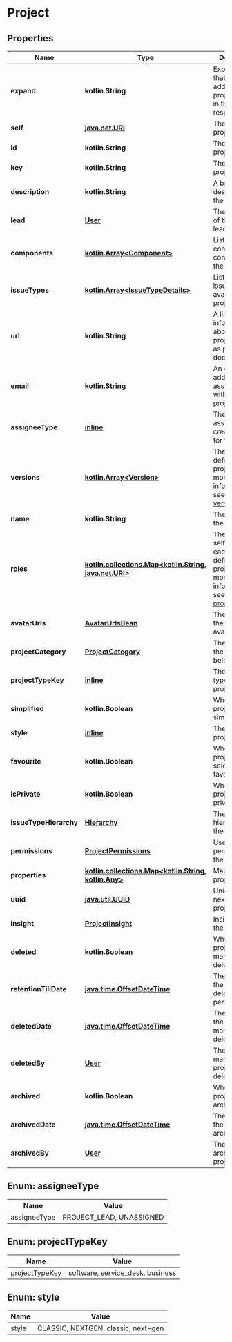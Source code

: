 
# Project

## Properties
Name | Type | Description | Notes
------------ | ------------- | ------------- | -------------
**expand** | **kotlin.String** | Expand options that include additional project details in the response. |  [optional] [readonly]
**self** | [**java.net.URI**](java.net.URI.md) | The URL of the project details. |  [optional] [readonly]
**id** | **kotlin.String** | The ID of the project. |  [optional]
**key** | **kotlin.String** | The key of the project. |  [optional] [readonly]
**description** | **kotlin.String** | A brief description of the project. |  [optional] [readonly]
**lead** | [**User**](User.md) | The username of the project lead. |  [optional] [readonly]
**components** | [**kotlin.Array&lt;Component&gt;**](Component.md) | List of the components contained in the project. |  [optional] [readonly]
**issueTypes** | [**kotlin.Array&lt;IssueTypeDetails&gt;**](IssueTypeDetails.md) | List of the issue types available in the project. |  [optional] [readonly]
**url** | **kotlin.String** | A link to information about this project, such as project documentation. |  [optional] [readonly]
**email** | **kotlin.String** | An email address associated with the project. |  [optional]
**assigneeType** | [**inline**](#AssigneeTypeEnum) | The default assignee when creating issues for this project. |  [optional] [readonly]
**versions** | [**kotlin.Array&lt;Version&gt;**](Version.md) | The versions defined in the project. For more information, see [Create version](#api-rest-api-3-version-post). |  [optional] [readonly]
**name** | **kotlin.String** | The name of the project. |  [optional] [readonly]
**roles** | [**kotlin.collections.Map&lt;kotlin.String, java.net.URI&gt;**](java.net.URI.md) | The name and self URL for each role defined in the project. For more information, see [Create project role](#api-rest-api-3-role-post). |  [optional] [readonly]
**avatarUrls** | [**AvatarUrlsBean**](AvatarUrlsBean.md) | The URLs of the project&#39;s avatars. |  [optional] [readonly]
**projectCategory** | [**ProjectCategory**](ProjectCategory.md) | The category the project belongs to. |  [optional] [readonly]
**projectTypeKey** | [**inline**](#ProjectTypeKeyEnum) | The [project type](https://confluence.atlassian.com/x/GwiiLQ#Jiraapplicationsoverview-Productfeaturesandprojecttypes) of the project. |  [optional] [readonly]
**simplified** | **kotlin.Boolean** | Whether the project is simplified. |  [optional] [readonly]
**style** | [**inline**](#StyleEnum) | The type of the project. |  [optional] [readonly]
**favourite** | **kotlin.Boolean** | Whether the project is selected as a favorite. |  [optional]
**isPrivate** | **kotlin.Boolean** | Whether the project is private. |  [optional] [readonly]
**issueTypeHierarchy** | [**Hierarchy**](Hierarchy.md) | The issue type hierarchy for the project |  [optional] [readonly]
**permissions** | [**ProjectPermissions**](ProjectPermissions.md) | User permissions on the project |  [optional] [readonly]
**properties** | [**kotlin.collections.Map&lt;kotlin.String, kotlin.Any&gt;**](kotlin.Any.md) | Map of project properties |  [optional] [readonly]
**uuid** | [**java.util.UUID**](java.util.UUID.md) | Unique ID for next-gen projects. |  [optional] [readonly]
**insight** | [**ProjectInsight**](ProjectInsight.md) | Insights about the project. |  [optional] [readonly]
**deleted** | **kotlin.Boolean** | Whether the project is marked as deleted. |  [optional] [readonly]
**retentionTillDate** | [**java.time.OffsetDateTime**](java.time.OffsetDateTime.md) | The date when the project is deleted permanently. |  [optional] [readonly]
**deletedDate** | [**java.time.OffsetDateTime**](java.time.OffsetDateTime.md) | The date when the project was marked as deleted. |  [optional] [readonly]
**deletedBy** | [**User**](User.md) | The user who marked the project as deleted. |  [optional] [readonly]
**archived** | **kotlin.Boolean** | Whether the project is archived. |  [optional] [readonly]
**archivedDate** | [**java.time.OffsetDateTime**](java.time.OffsetDateTime.md) | The date when the project was archived. |  [optional] [readonly]
**archivedBy** | [**User**](User.md) | The user who archived the project. |  [optional] [readonly]


<a name="AssigneeTypeEnum"></a>
## Enum: assigneeType
Name | Value
---- | -----
assigneeType | PROJECT_LEAD, UNASSIGNED


<a name="ProjectTypeKeyEnum"></a>
## Enum: projectTypeKey
Name | Value
---- | -----
projectTypeKey | software, service_desk, business


<a name="StyleEnum"></a>
## Enum: style
Name | Value
---- | -----
style | CLASSIC, NEXTGEN, classic, next-gen



